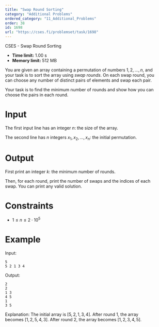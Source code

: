 ```yaml
---
title: "Swap Round Sorting"
category: "Additional Problems"
ordered_category: "11_Additional_Problems"
order: 38
id: 1698
url: "https://cses.fi/problemset/task/1698"
---
```


CSES - Swap Round Sorting

  * **Time limit:** 1.00 s
  * **Memory limit:** 512 MB

You are given an array containing a permutation of numbers $1,2,\dots,n$, and
your task is to sort the array using _swap rounds_. On each swap round, you
can choose any number of distinct pairs of elements and swap each pair.

Your task is to find the minimum number of rounds and show how you can choose
the pairs in each round.

# Input

The first input line has an integer $n$: the size of the array.

The second line has $n$ integers $x_1,x_2,\dots,x_n$: the initial permutation.

# Output

First print an integer $k$: the minimum number of rounds.

Then, for each round, print the number of swaps and the indices of each swap.
You can print any valid solution.

# Constraints

  * $1 \le n \le 2 \cdot 10^5$

# Example

Input:

    
    
    5
    5 2 1 3 4
    

Output:

    
    
    2
    2
    1 3
    4 5
    1
    3 5
    

Explanation: The initial array is $[5,2,1,3,4]$. After round $1$, the array
becomes $[1,2,5,4,3]$. After round $2$, the array becomes $[1,2,3,4,5]$.

